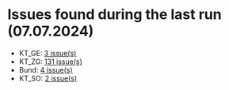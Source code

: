 # Issues found during the last run (07.07.2024)

- KT_GE: [3 issue(s)](tools/KT_GE_errors.csv)
- KT_ZG: [131 issue(s)](tools/KT_ZG_errors.csv)
- Bund: [4 issue(s)](tools/Bund_errors.csv)
- KT_SO: [2 issue(s)](tools/KT_SO_errors.csv)
